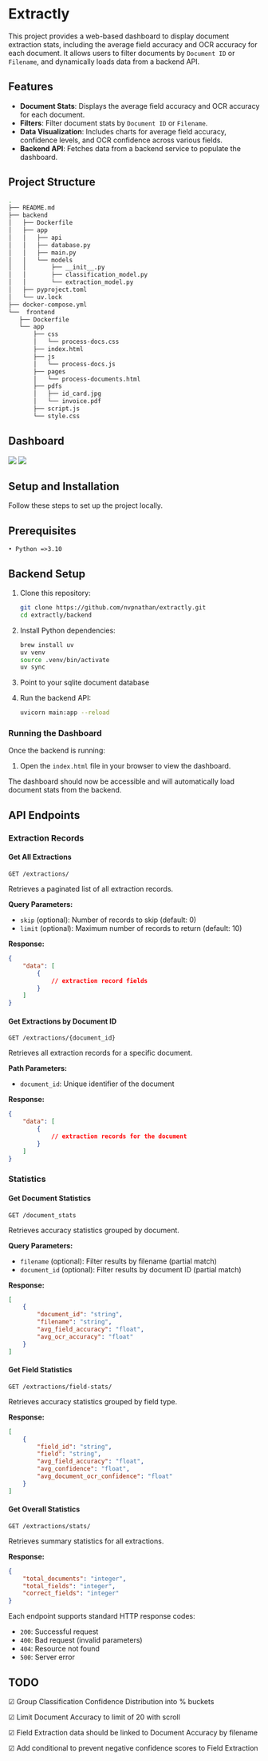 # Extractly

This project provides a web-based dashboard to display document extraction stats, including the average field accuracy and OCR accuracy for each document. It allows users to filter documents by `Document ID` or `Filename`, and dynamically loads data from a backend API.

## Features

- **Document Stats**: Displays the average field accuracy and OCR accuracy for each document.
- **Filters**: Filter document stats by `Document ID` or `Filename`.
- **Data Visualization**: Includes charts for average field accuracy, confidence levels, and OCR confidence across various fields.
- **Backend API**: Fetches data from a backend service to populate the dashboard.

## Project Structure

```sh
.
├── README.md
├── backend
│   ├── Dockerfile
│   ├── app
│   │   ├── api
│   │   ├── database.py
│   │   ├── main.py
│   │   └── models
│   │       ├── __init__.py
│   │       ├── classification_model.py
│   │       └── extraction_model.py
│   ├── pyproject.toml
│   └── uv.lock
├── docker-compose.yml
└──  frontend
   ├── Dockerfile
   └── app
       ├── css
       │   └── process-docs.css
       ├── index.html
       ├── js
       │   └── process-docs.js
       ├── pages
       │   └── process-documents.html
       ├── pdfs
       │   ├── id_card.jpg
       │   └── invoice.pdf
       ├── script.js
       └── style.css
```

## Dashboard

![](images/dashboard.png)
![](images/field_stats.png)

## Setup and Installation

Follow these steps to set up the project locally.

## Prerequisites
	• Python =>3.10

## Backend Setup

1.	Clone this repository:

    ```sh
    git clone https://github.com/nvpnathan/extractly.git
    cd extractly/backend
    ```

2.	Install Python dependencies:

    ```sh
    brew install uv
    uv venv
    source .venv/bin/activate
    uv sync
    ```

3.	Point to your sqlite document database

4.	Run the backend API:

    ```sh
    uvicorn main:app --reload
    ```

### Running the Dashboard

Once the backend is running:

1.	Open the `index.html` file in your browser to view the dashboard.

The dashboard should now be accessible and will automatically load document stats from the backend.


## API Endpoints

### Extraction Records

#### Get All Extractions
```http
GET /extractions/
```
Retrieves a paginated list of all extraction records.

**Query Parameters:**
- `skip` (optional): Number of records to skip (default: 0)
- `limit` (optional): Maximum number of records to return (default: 10)

**Response:**
```json
{
    "data": [
        {
            // extraction record fields
        }
    ]
}
```

#### Get Extractions by Document ID
```http
GET /extractions/{document_id}
```
Retrieves all extraction records for a specific document.

**Path Parameters:**
- `document_id`: Unique identifier of the document

**Response:**
```json
{
    "data": [
        {
            // extraction records for the document
        }
    ]
}
```

### Statistics

#### Get Document Statistics
```http
GET /document_stats
```
Retrieves accuracy statistics grouped by document.

**Query Parameters:**
- `filename` (optional): Filter results by filename (partial match)
- `document_id` (optional): Filter results by document ID (partial match)

**Response:**
```json
[
    {
        "document_id": "string",
        "filename": "string",
        "avg_field_accuracy": "float",
        "avg_ocr_accuracy": "float"
    }
]
```

#### Get Field Statistics
```http
GET /extractions/field-stats/
```
Retrieves accuracy statistics grouped by field type.

**Response:**
```json
[
    {
        "field_id": "string",
        "field": "string",
        "avg_field_accuracy": "float",
        "avg_confidence": "float",
        "avg_document_ocr_confidence": "float"
    }
]
```

#### Get Overall Statistics
```http
GET /extractions/stats/
```
Retrieves summary statistics for all extractions.

**Response:**
```json
{
    "total_documents": "integer",
    "total_fields": "integer",
    "correct_fields": "integer"
}
```

Each endpoint supports standard HTTP response codes:
- `200`: Successful request
- `400`: Bad request (invalid parameters)
- `404`: Resource not found
- `500`: Server error


## TODO

&#9745; Group Classification Confidence Distribution into % buckets

&#9745; Limit Document Accuracy to limit of 20 with scroll

&#9745; Field Extraction data should be linked to Document Accuracy by filename

&#9745; Add conditional to prevent negative confidence scores to Field Extraction
